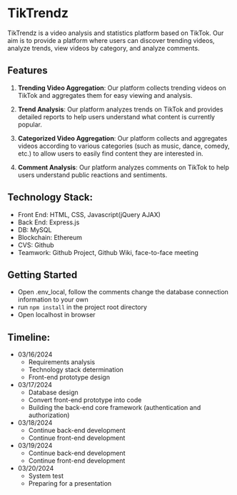 # TikTrendz

TikTrendz is a video analysis and statistics platform based on TikTok. Our aim is to provide a platform where users can discover trending videos, analyze trends, view videos by category, and analyze comments.

## Features

1. **Trending Video Aggregation**: Our platform collects trending videos on TikTok and aggregates them for easy viewing and analysis.

2. **Trend Analysis**: Our platform analyzes trends on TikTok and provides detailed reports to help users understand what content is currently popular.

3. **Categorized Video Aggregation**: Our platform collects and aggregates videos according to various categories (such as music, dance, comedy, etc.) to allow users to easily find content they are interested in.

4. **Comment Analysis**: Our platform analyzes comments on TikTok to help users understand public reactions and sentiments.

## Technology Stack:

* Front End: HTML, CSS, Javascript(jQuery AJAX)  
* Back End: Express.js 
* DB: MySQL 
* Blockchain: Ethereum
* CVS: Github 
* Teamwork: Github Project, Github Wiki, face-to-face meeting 

## Getting Started

* Open .env_local, follow the comments change the database connection information to your own
* run ```npm install``` in the project root directory
* Open localhost in browser

## Timeline:
- 03/16/2024
    - Requirements analysis
    - Technology stack determination
    - Front-end prototype design
- 03/17/2024
    - Database design
    - Convert front-end prototype into code
    - Building the back-end core framework (authentication and authorization) 
- 03/18/2024
    - Continue back-end development
    - Continue front-end development
- 03/19/2024
    - Continue back-end development
    - Continue front-end development
- 03/20/2024
    - System test
    - Preparing for a presentation
